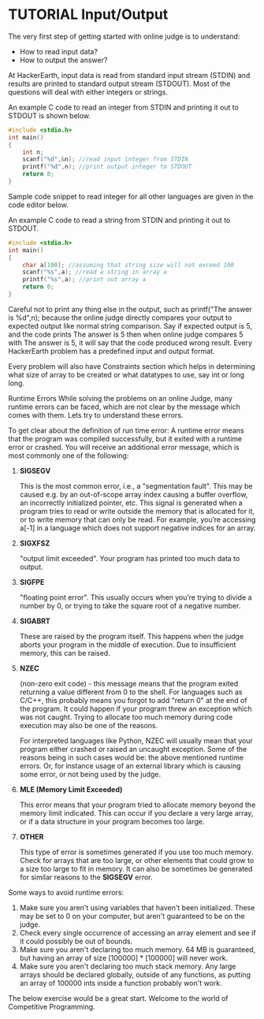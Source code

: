 # TUTORIAL Input/Output

The very first step of getting started with online judge is to understand:

- How to read input data?
- How to output the answer?

At HackerEarth, input data is read from standard input stream (STDIN) and results are printed to standard output stream (STDOUT). Most of the questions will deal with either integers or strings.

An example C code to read an integer from STDIN and printing it out to STDOUT is shown below.

```c
#include <stdio.h>
int main()
{
    int n;
    scanf("%d",&n); //read input integer from STDIN
    printf("%d",n); //print output integer to STDOUT
    return 0;
}
```

Sample code snippet to read integer for all other languages are given in the code editor below.

An example C code to read a string from STDIN and printing it out to STDOUT.

```c
#include <stdio.h>
int main()
{
    char a[100]; //assuming that string size will not exceed 100
    scanf("%s",a); //read a string in array a
    printf("%s",a); //print out array a
    return 0;
}
```

Careful not to print any thing else in the output, such as printf("The answer is %d",n); because the online judge directly compares your output to expected output like normal string comparison. Say if expected output is 5, and the code prints The answer is 5 then when online judge compares 5 with The answer is 5, it will say that the code produced wrong result. Every HackerEarth problem has a predefined input and output format.

Every problem will also have Constraints section which helps in determining what size of array to be created or what datatypes to use, say int or long long.

Runtime Errors
While solving the problems on an online Judge, many runtime errors can be faced, which are not clear by the message which comes with them. Lets try to understand these errors.

To get clear about the definition of run time error:
A runtime error means that the program was compiled successfully, but it exited with a runtime error or crashed. You will receive an additional error message, which is most commonly one of the following:

1. **SIGSEGV**

   This is the most common error, i.e., a "segmentation fault". This may be caused e.g. by an out-of-scope array index causing a buffer overflow, an incorrectly initialized pointer, etc. This signal is generated when a program tries to read or write outside the memory that is allocated for it, or to write memory that can only be read. For example, you’re accessing a[-1] in a language which does not support negative indices for an array.

2. **SIGXFSZ**

   "output limit exceeded". Your program has printed too much data to output.

3. **SIGFPE**

   "floating point error". This usually occurs when you’re trying to divide a number by 0, or trying to take the square root of a negative number.

4. **SIGABRT**

   These are raised by the program itself. This happens when the judge aborts your program in the middle of execution. Due to insufficient memory, this can be raised.

5. **NZEC**

   (non-zero exit code) - this message means that the program exited returning a value different from 0 to the shell. For languages such as C/C++, this probably means you forgot to add "return 0" at the end of the program. It could happen if your program threw an exception which was not caught. Trying to allocate too much memory during code execution may also be one of the reasons.

   For interpreted languages like Python, NZEC will usually mean that your program either crashed or raised an uncaught exception. Some of the reasons being in such cases would be: the above mentioned runtime errors. Or, for instance usage of an external library which is causing some error, or not being used by the judge.

6. **MLE (Memory Limit Exceeded)**

   This error means that your program tried to allocate memory beyond the memory limit indicated. This can occur if you declare a very large array, or if a data structure in your program becomes too large.

7. **OTHER**

   This type of error is sometimes generated if you use too much memory. Check for arrays that are too large, or other elements that could grow to a size too large to fit in memory. It can also be sometimes be generated for similar reasons to the **SIGSEGV** error.

Some ways to avoid runtime errors:

1. Make sure you aren't using variables that haven't been initialized. These may be set to 0 on your computer, but aren't guaranteed to be on the judge.
2. Check every single occurrence of accessing an array element and see if it could possibly be out of bounds.
3. Make sure you aren't declaring too much memory. 64 MB is guaranteed, but having an array of size [100000] \* [100000] will never work.
4. Make sure you aren't declaring too much stack memory. Any large arrays should be declared globally, outside of any functions, as putting an array of 100000 ints inside a function probably won't work.

The below exercise would be a great start. Welcome to the world of Competitive Programming.

